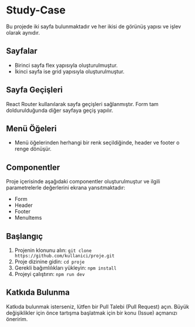 # Study-Case

Bu projede iki sayfa bulunmaktadır ve her ikisi de görünüş yapısı ve işlev olarak aynıdır.

## Sayfalar

- Birinci sayfa flex yapısıyla oluşturulmuştur.
- İkinci sayfa ise grid yapısıyla oluşturulmuştur.

## Sayfa Geçişleri

React Router kullanılarak sayfa geçişleri sağlanmıştır. Form tam doldurulduğunda diğer sayfaya geçiş yapılır.

## Menü Öğeleri

- Menü öğelerinden herhangi bir renk seçildiğinde, header ve footer o renge dönüşür.

## Componentler

Proje içerisinde aşağıdaki componentler oluşturulmuştur ve ilgili parametrelerle değerlerini ekrana yansıtmaktadır:

- Form
- Header
- Footer
- MenuItems

## Başlangıç

1. Projenin klonunu alın: `git clone https://github.com/kullanici/proje.git`
2. Proje dizinine gidin: `cd proje`
3. Gerekli bağımlılıkları yükleyin: `npm install`
4. Projeyi çalıştırın: `npm run dev`

## Katkıda Bulunma

Katkıda bulunmak isterseniz, lütfen bir Pull Talebi (Pull Request) açın. Büyük değişiklikler için önce tartışma başlatmak için bir konu (Issue) açmanızı öneririm.

